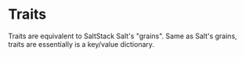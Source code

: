 # Traits

Traits are equivalent to SaltStack Salt's "grains". Same as Salt's
grains, traits are essentially is a key/value dictionary.

